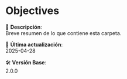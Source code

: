 # Objectives

📁 **Descripción**:  
Breve resumen de lo que contiene esta carpeta.

📅 **Última actualización**:  
2025-04-28

🛠️ **Versión Base**:  
2.0.0

